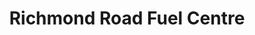 ---
title: "Richmond Road Fuel Centre"
url: /dublin/richmond-road-fuel-centre/
shop: Gasflaschen
---